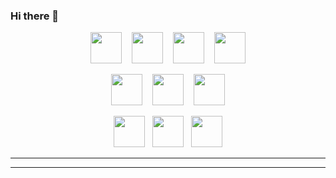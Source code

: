  ### Hi there 👋








<p align="center">
<img src="https://github.com/user-attachments/assets/4537cdb8-e4a5-469f-b74f-52ce7b1b3fa3" width="50" height="50">
&nbsp;&nbsp;
<img src="https://github.com/user-attachments/assets/03454b1d-c81a-4efb-aa52-31f3dcda14b3" width="50" height="50">
&nbsp;&nbsp;
<img src="https://github.com/user-attachments/assets/e8851b9a-8d73-47c8-8c2a-cf0c156658e6" width="50" height="50">
&nbsp;&nbsp;
<img src="https://github.com/user-attachments/assets/bb07d662-bc82-471d-8622-e0ca061f86fd" width="50" height="50">
<p/>
 
<p align="center">
<img src="https://github.com/user-attachments/assets/30bb95b8-3000-4ee4-b3a3-4036145cc61d" width="50" height="50" >
&nbsp;&nbsp;
<img src="https://github.com/user-attachments/assets/5607b2d3-3307-430e-a42c-b537c19e4ae7"width="50" height="50" >
&nbsp;&nbsp;
<img src="https://github.com/user-attachments/assets/488ab19c-de76-47d5-a668-cd7e9b3b3f61" width="50" height="50">
<p/>
 
<p align="center">
<img src="https://github.com/user-attachments/assets/dd7490d0-d7ac-4de9-994e-8b089af135a6" width="50" height="50">
&nbsp;
<img src="https://github.com/user-attachments/assets/6781d821-56df-4f6f-ae2e-6a51412b3bbf" width="50" height="50">
&nbsp;
<img src="https://github.com/user-attachments/assets/f3f7d4cd-fd29-441a-b48a-774bdc59556e" width="50" height="50">
<p/>


  
-------
-------










<!--
**SmithMack68/SmithMack68** is a ✨ _special_ ✨ repository because its `README.md` (this file) appears on your GitHub profile.


<style>
  .small-square {
    width: 20px;
  }
  .medium-rounded {
    width: 50px;
    border-radius: 10%;
  }
  .large-circular {
    width: 100px;
    border-radius: 50%;
  }
</style>
&nbsp;

<img src="images/svg/reddit.svg" class="small-square" />
<img src="images/svg/reddit.svg" class="medium-rounded" />
<img src="images/svg/reddit.svg" class="large-circular" />

Here are some ideas to get you started:

- 🔭 I’m currently working on ...
- 🌱 I’m currently learning ...
- 👯 I’m looking to collaborate on ...
- 🤔 I’m looking for help with ...
- 💬 Ask me about ...
- 📫 How to reach me: ...
- 😄 Pronouns: ...
- ⚡ Fun fact: ...
-->
